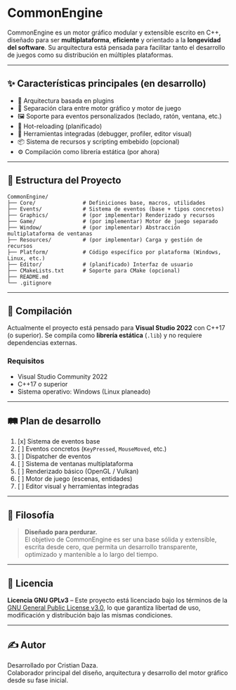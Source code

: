 # CommonEngine

CommonEngine es un motor gráfico modular y extensible escrito en C++, diseñado para ser **multiplataforma**, **eficiente** y orientado a la **longevidad del software**. Su arquitectura está pensada para facilitar tanto el desarrollo de juegos como su distribución en múltiples plataformas.

---

## ✨ Características principales (en desarrollo)

- 🧩 Arquitectura basada en plugins
- 🧠 Separación clara entre motor gráfico y motor de juego
- 🖼️ Soporte para eventos personalizados (teclado, ratón, ventana, etc.)
- 🔁 Hot-reloading (planificado)
- 🧪 Herramientas integradas (debugger, profiler, editor visual)
- 📦 Sistema de recursos y scripting embebido (opcional)
- ⚙️ Compilación como librería estática (por ahora)

---

## 📁 Estructura del Proyecto

```
CommonEngine/
├── Core/               # Definiciones base, macros, utilidades
├── Events/             # Sistema de eventos (base + tipos concretos)
├── Graphics/           # (por implementar) Renderizado y recursos
├── Game/               # (por implementar) Motor de juego separado
├── Window/             # (por implementar) Abstracción multiplataforma de ventanas
├── Resources/          # (por implementar) Carga y gestión de recursos
├── Platform/           # Código específico por plataforma (Windows, Linux, etc.)
├── Editor/             # (planificado) Interfaz de usuario
├── CMakeLists.txt      # Soporte para CMake (opcional)
├── README.md
└── .gitignore
```

---

## 🔧 Compilación

Actualmente el proyecto está pensado para **Visual Studio 2022** con C++17 (o superior). Se compila como **librería estática** (`.lib`) y no requiere dependencias externas.

### Requisitos

- Visual Studio Community 2022
- C++17 o superior
- Sistema operativo: Windows (Linux planeado)

---

## 🛤️ Plan de desarrollo

1. [x] Sistema de eventos base
2. [ ] Eventos concretos (`KeyPressed`, `MouseMoved`, etc.)
3. [ ] Dispatcher de eventos
4. [ ] Sistema de ventanas multiplataforma
5. [ ] Renderizado básico (OpenGL / Vulkan)
6. [ ] Motor de juego (escenas, entidades)
7. [ ] Editor visual y herramientas integradas

---

## 🧠 Filosofía

> **Diseñado para perdurar.**  
El objetivo de CommonEngine es ser una base sólida y extensible, escrita desde cero, que permita un desarrollo transparente, optimizado y mantenible a lo largo del tiempo.

---

## 📜 Licencia

**Licencia GNU GPLv3** – Este proyecto está licenciado bajo los términos de la [GNU General Public License v3.0](LICENSE), lo que garantiza libertad de uso, modificación y distribución bajo las mismas condiciones.

---

## ✍️ Autor

Desarrollado por Cristian Daza.  
Colaborador principal del diseño, arquitectura y desarrollo del motor gráfico desde su fase inicial.
